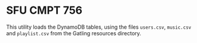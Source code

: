 # SFU CMPT 756

This utility loads the DynamoDB tables, using the files `users.csv`,
`music.csv` and `playlist.csv` from the Gatling resources directory.

